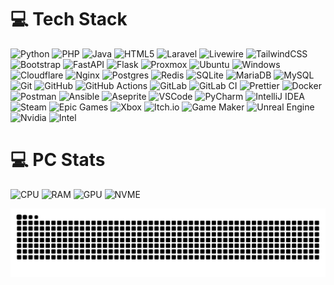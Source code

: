 
# 💻 Tech Stack

![Python](https://img.shields.io/badge/python-3670A0?style=for-the-badge&logo=python&logoColor=white)
![PHP](https://img.shields.io/badge/php-777BB4.svg?style=for-the-badge&logo=php&logoColor=white)
![Java](https://img.shields.io/badge/java-ED8B00.svg?style=for-the-badge&logo=openjdk&logoColor=white)
![HTML5](https://img.shields.io/badge/html5-E34F26.svg?style=for-the-badge&logo=html5&logoColor=white)
![Laravel](https://img.shields.io/badge/laravel-FF2D20.svg?style=for-the-badge&logo=laravel&logoColor=white)
![Livewire](https://img.shields.io/badge/livewire-4e56a6.svg?style=for-the-badge&logo=livewire&logoColor=white)
![TailwindCSS](https://img.shields.io/badge/tailwindcss-38B2AC.svg?style=for-the-badge&logo=tailwind-css&logoColor=white)
![Bootstrap](https://img.shields.io/badge/bootstrap-8511FA.svg?style=for-the-badge&logo=bootstrap&logoColor=white)
![FastAPI](https://img.shields.io/badge/FastAPI-005571?style=for-the-badge&logo=fastapi&logoColor=white)
![Flask](https://img.shields.io/badge/flask-000000.svg?style=for-the-badge&logo=flask&logoColor=white)
![Proxmox](https://img.shields.io/badge/Proxmox-e57100?style=for-the-badge&logo=proxmox&logoColor=white)
![Ubuntu](https://img.shields.io/badge/Ubuntu-e95420?style=for-the-badge&logo=ubuntu&logoColor=white)
![Windows](https://img.shields.io/badge/Windows-00A1F7?style=for-the-badge&logo=windows&logoColor=white)
![Cloudflare](https://img.shields.io/badge/Cloudflare-F38020?style=for-the-badge&logo=Cloudflare&logoColor=white)
![Nginx](https://img.shields.io/badge/nginx-009639.svg?style=for-the-badge&logo=nginx&logoColor=white)
![Postgres](https://img.shields.io/badge/postgres-316192.svg?style=for-the-badge&logo=postgresql&logoColor=white)
![Redis](https://img.shields.io/badge/redis-DD0031.svg?style=for-the-badge&logo=redis&logoColor=white)
![SQLite](https://img.shields.io/badge/sqlite-07405e.svg?style=for-the-badge&logo=sqlite&logoColor=white)
![MariaDB](https://img.shields.io/badge/MariaDB-003545?style=for-the-badge&logo=mariadb&logoColor=white)
![MySQL](https://img.shields.io/badge/mysql-4479A1.svg?style=for-the-badge&logo=mysql&logoColor=white)
![Git](https://img.shields.io/badge/git-F05033.svg?style=for-the-badge&logo=git&logoColor=white)
![GitHub](https://img.shields.io/badge/github-121011.svg?style=for-the-badge&logo=github&logoColor=white)
![GitHub Actions](https://img.shields.io/badge/github%20actions-2671E5.svg?style=for-the-badge&logo=githubactions&logoColor=white)
![GitLab](https://img.shields.io/badge/gitlab-181717.svg?style=for-the-badge&logo=gitlab)
![GitLab CI](https://img.shields.io/badge/gitlab%20CI-181717.svg?style=for-the-badge&logo=gitlab)
![Prettier](https://img.shields.io/badge/prettier-F7B93E.svg?style=for-the-badge&logo=prettier&logoColor=black)
![Docker](https://img.shields.io/badge/docker-0db7ed.svg?style=for-the-badge&logo=docker&logoColor=white)
![Postman](https://img.shields.io/badge/Postman-FF6C37?style=for-the-badge&logo=postman&logoColor=white)
![Ansible](https://img.shields.io/badge/ansible-1A1918.svg?style=for-the-badge&logo=ansible&logoColor=white)
![Aseprite](https://img.shields.io/badge/Aseprite-FFFFFF?style=for-the-badge&logo=Aseprite)
![VSCode](https://img.shields.io/badge/VSCode-23a8f2?style=for-the-badge&logo=vscode)
![PyCharm](https://img.shields.io/badge/PyCharm-00d886?style=for-the-badge&logo=pycharm)
![IntelliJ IDEA](https://img.shields.io/badge/IntelliJ_IDEA-007eff?style=for-the-badge&logo=intellijidea)
![Steam](https://img.shields.io/badge/steam-000000.svg?style=for-the-badge&logo=steam&logoColor=white)
![Epic Games](https://img.shields.io/badge/epicgames-313131.svg?style=for-the-badge&logo=epicgames&logoColor=white)
![Xbox](https://img.shields.io/badge/xbox-107C10.svg?style=for-the-badge&logo=xbox&logoColor=white)
![Itch.io](https://img.shields.io/badge/Itch-FF0B34.svg?style=for-the-badge&logo=Itch.io&logoColor=white)
![Game Maker](https://img.shields.io/badge/game_maker-000000.svg?style=for-the-badge&logo=gamemaker&logoColor=white)
![Unreal Engine](https://img.shields.io/badge/unrealengine-313131.svg?style=for-the-badge&logo=unrealengine&logoColor=white)
![Nvidia](https://img.shields.io/badge/Nvidia-76B900.svg?style=for-the-badge&logo=nvidia&logoColor=white)
![Intel](https://img.shields.io/badge/intel-0071c5.svg?style=for-the-badge&logo=intel&logoColor=white)

# 💻 PC Stats

![CPU](https://img.shields.io/badge/Intel_Core_i9--13900HX-6400f4?style=for-the-badge&label=CPU)
![RAM](https://img.shields.io/badge/64GB-6400f4?style=for-the-badge&label=RAM)
![GPU](https://img.shields.io/badge/Nvidia_GeForce_4070-6400f4?style=for-the-badge&label=GPU)
![NVME](https://img.shields.io/badge/2x4TB-6400f4?style=for-the-badge&label=NVME)

<picture>
  <source media="(prefers-color-scheme: dark)" srcset="https://raw.githubusercontent.com/endkind/endkind/output/github-snake-dark.svg" />
  <source media="(prefers-color-scheme: light)" srcset="https://raw.githubusercontent.com/endkind/endkind/output/github-snake.svg" />
  <img alt="github-snake" src="https://raw.githubusercontent.com/endkind/endkind/output/github-snake.svg" />
</picture>